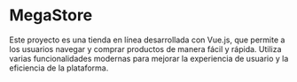 # MegaStore
Este proyecto es una tienda en línea desarrollada con Vue.js, que permite a los usuarios navegar y comprar productos de manera fácil y rápida. Utiliza varias funcionalidades modernas para mejorar la experiencia de usuario y la eficiencia de la plataforma.
